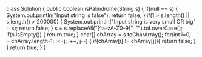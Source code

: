 class Solution {
public boolean isPalindrome(String s) {
if(null == s) {
System.out.println("Input string is false");
return false;
}
if(1 > s.length() || s.length() > 200000) {
System.out.println("Input string is very small OR big" + s);
return false;
}
s = s.replaceAll("[^a-zA-Z0-9]", "").toLowerCase();
if(s.isEmpty()) {
return true;
}
char[] chArray = s.toCharArray();
for(int i=0, j=chArray.length-1; i<=j; i++, j--) {
if(chArray[i] != chArray[j]){
return false;
}
}
return  true;
}
}